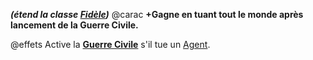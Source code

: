 ***(étend la classe [Fidèle](obsidian_wiki/Roles/mafia/le_fidele))***
@carac
**+Gagne en tuant tout le monde après lancement de la Guerre Civile.**

@effets
Active la **[Guerre Civile](obsidian_wiki/Evenements/guerre_civile)** s'il tue un [Agent](obsidian_wiki/Roles/solitaires_ambigus/l_agent.md).
